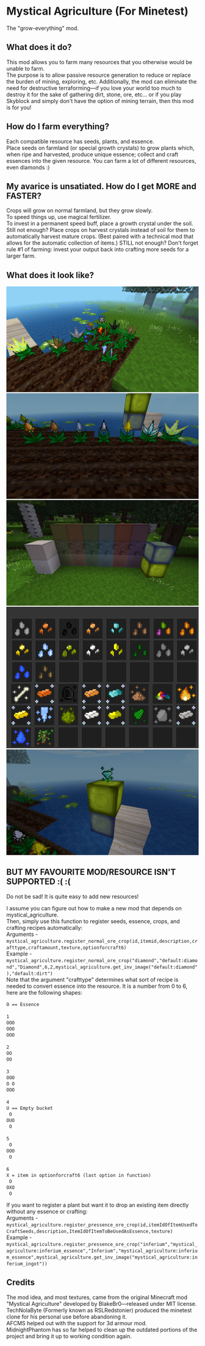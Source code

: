 # Mystical Agriculture (For Minetest)
The "grow-everything" mod.

## What does it do?
This mod allows you to farm many resources that you otherwise would be unable to farm.  
The purpose is to allow passive resource generation to reduce or replace the burden of mining, exploring, etc.
Additionally, the mod can eliminate the need for destructive terraforming—if you love your world too much to destroy it for the sake of gathering dirt, stone, ore, etc... or if you play Skyblock and simply don't have the option of mining terrain, then this mod is for you!

## How do I farm everything?
Each compatible resource has seeds, plants, and essence.  
Place seeds on farmland (or special growth crystals) to grow plants which, when ripe and harvested, produce unique essence; collect and craft essences into the given resource. You can farm a lot of different resources, even diamonds :)

## My avarice is unsatiated. How do I get MORE and FASTER?
Crops will grow on normal farmland, but they grow slowly.  
To speed things up, use magical fertilizer.  
To invest in a permanent speed buff, place a growth crystal under the soil.  
Still not enough? Place crops on harvest crystals instead of soil for them to automatically harvest mature crops. (Best paired with a technical mod that allows for the automatic collection of items.)
STILL not enough? Don't forget rule #1 of farming: invest your output back into crafting more seeds for a larger farm.

## What does it look like?
![alt text](https://github.com/TechNolaByte/Mystical-Agriculture/blob/master/ma4.png?raw=true)
![alt text](https://github.com/TechNolaByte/Mystical-Agriculture/blob/master/ma5.png?raw=true)
![alt text](https://github.com/TechNolaByte/Mystical-Agriculture/blob/master/ma1.png?raw=true)
![alt text](https://github.com/TechNolaByte/Mystical-Agriculture/blob/master/ma3.png?raw=true)
![alt text](https://github.com/TechNolaByte/Mystical-Agriculture/blob/master/ma6.png?raw=true)

## BUT MY FAVOURITE MOD/RESOURCE ISN'T SUPPORTED :( :(
Do not be sad! It is quite easy to add new resources!  
  
I assume you can figure out how to make a new mod that depends on mystical_agriculture.  
Then, simply use this function to register seeds, essence, crops, and crafting recipes automatically:  
Arguments - ``mystical_agriculture.register_normal_ore_crop(id,itemid,description,crafttype,craftamount,texture,optionforcraft6)``  
Example - ``mystical_agriculture.register_normal_ore_crop("diamond","default:diamond","Diamond",6,2,mystical_agriculture.get_inv_image("default:diamond"),"default:dirt")``  
Note that the argument "crafttype" determines what sort of recipe is needed to convert essence into the resource. It is a number from 0 to 6, here are the following shapes:  
```	
O == Essence

1
OOO
OOO
OOO

2
OO
OO

3
OOO
O O
OOO

4
U == Empty bucket
 O 
OUO
 O
 
5
 O 
OOO
 O
 
6
X = item in optionforcraft6 (last option in function)  
 O   
OXO  
 O  
``` 
  
If you want to register a plant but want it to drop an existing item directly without any essence or crafting:  
Arguments - ``mystical_agriculture.register_pressence_ore_crop(id,itemIdOfItemUsedToCraftSeeds,description,ItemIdOfItemToBeUsedAsEssence,texture)``  
Example - ``mystical_agriculture.register_pressence_ore_crop("inferium","mystical_agriculture:inferium_essence","Inferium","mystical_agriculture:inferium_essence",mystical_agriculture.get_inv_image("mystical_agriculture:inferium_ingot"))``  

## Credits
The mod idea, and most textures, came from the original Minecraft mod "Mystical Agriculture" developed by BlakeBr0—released under MIT license.  
TechNolaByte (Formerly known as RSLRedstonier) produced the minetest clone for his personal use before abandoning it.  
AFCMS helped out with the support for 3d armour mod.  
MidnightPhantom has so far helped to clean up the outdated portions of the project and bring it up to working condition again.  
